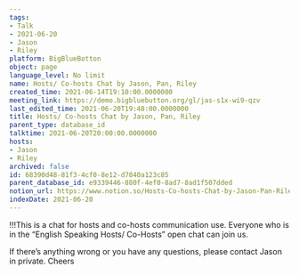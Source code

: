 ```yaml
---
tags:
- Talk
- 2021-06-20
- Jason
- Riley
platform: BigBlueBotton
object: page
language_level: No limit
name: Hosts/ Co-hosts Chat by Jason, Pan, Riley
created_time: 2021-06-14T19:10:00.0000000
meeting_link: https://demo.bigbluebutton.org/gl/jas-s1x-wi9-qzv
last_edited_time: 2021-06-20T19:48:00.0000000
title: Hosts/ Co-hosts Chat by Jason, Pan, Riley
parent_type: database_id
talktime: 2021-06-20T20:00:00.0000000
hosts:
- Jason
- Riley
archived: false
id: 68390d48-81f3-4cf0-8e12-d7840a123c85
parent_database_id: e9339446-880f-4ef0-8ad7-8ad1f507dded
notion_url: https://www.notion.so/Hosts-Co-hosts-Chat-by-Jason-Pan-Riley-68390d4881f34cf08e12d7840a123c85
indexDate: 2021-06-20
---
```


!!!This is a chat for hosts and co-hosts communication use. Everyone who is in the “English Speaking Hosts/ Co-Hosts” open chat can join us.

If there’s anything wrong or you have any questions, please contact Jason in private. Cheers

